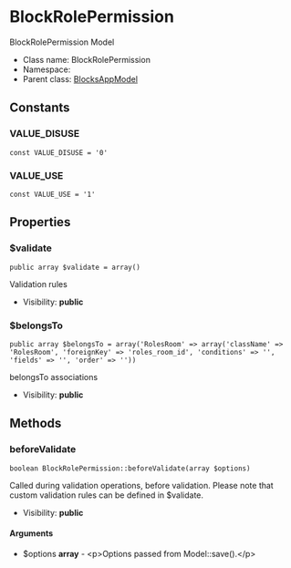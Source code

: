 BlockRolePermission
===============

BlockRolePermission Model




* Class name: BlockRolePermission
* Namespace: 
* Parent class: [BlocksAppModel](BlocksAppModel.md)



Constants
----------


### VALUE_DISUSE

    const VALUE_DISUSE = '0'





### VALUE_USE

    const VALUE_USE = '1'





Properties
----------


### $validate

    public array $validate = array()

Validation rules



* Visibility: **public**


### $belongsTo

    public array $belongsTo = array('RolesRoom' => array('className' => 'RolesRoom', 'foreignKey' => 'roles_room_id', 'conditions' => '', 'fields' => '', 'order' => ''))

belongsTo associations



* Visibility: **public**


Methods
-------


### beforeValidate

    boolean BlockRolePermission::beforeValidate(array $options)

Called during validation operations, before validation. Please note that custom
validation rules can be defined in $validate.



* Visibility: **public**


#### Arguments
* $options **array** - &lt;p&gt;Options passed from Model::save().&lt;/p&gt;


